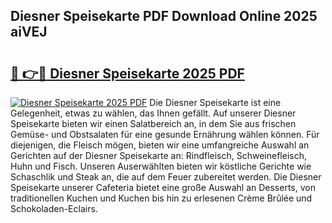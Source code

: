 ## Diesner Speisekarte PDF Download Online 2025 aiVEJ

# <h2><a href="http://gce6zfx.nevu.top/?p=Diesner+Speisekarte">🔗 👉🔴 Diesner Speisekarte 2025 PDF</a></h2>

[![Diesner Speisekarte 2025 PDF](https://i.imgur.com/dBaPXMq.png)](http://gce6zfx.nevu.top/?p=Diesner+Speisekarte)
Die Diesner Speisekarte ist eine Gelegenheit, etwas zu wählen, das Ihnen gefällt. Auf unserer Diesner Speisekarte bieten wir einen Salatbereich an, in dem Sie aus frischen Gemüse- und Obstsalaten für eine gesunde Ernährung wählen können. Für diejenigen, die Fleisch mögen, bieten wir eine umfangreiche Auswahl an Gerichten auf der Diesner Speisekarte an: Rindfleisch, Schweinefleisch, Huhn und Fisch. Unseren Auserwählten bieten wir köstliche Gerichte wie Schaschlik und Steak an, die auf dem Feuer zubereitet werden. Die Diesner Speisekarte unserer Cafeteria bietet eine große Auswahl an Desserts, von traditionellen Kuchen und Kuchen bis hin zu erlesenen Crème Brûlée und Schokoladen-Eclairs.
